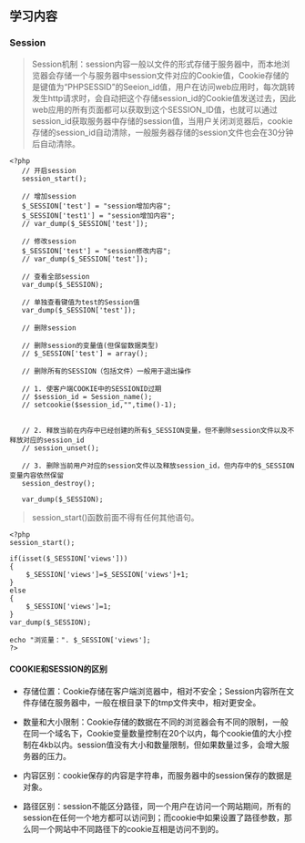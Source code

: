 ## 学习内容

### Session


> Session机制：session内容一般以文件的形式存储于服务器中，而本地浏览器会存储一个与服务器中session文件对应的Cookie值，Cookie存储的是键值为“PHPSESSID”的Seeion_id值，用户在访问web应用时，每次跳转发生http请求时，会自动把这个存储session_id的Cookie值发送过去，因此web应用的所有页面都可以获取到这个SESSION_ID值，也就可以通过session_id获取服务器中存储的session值，当用户关闭浏览器后，cookie存储的session_id自动清除，一般服务器存储的session文件也会在30分钟后自动清除。
 
 
 ``` 
 <?php
 	// 开启session
 	session_start();
  
 	// 增加session
 	$_SESSION['test'] = "session增加内容";
 	$_SESSION['test1'] = "session增加内容";
 	// var_dump($_SESSION['test']);
  
 	// 修改session
 	$_SESSION['test'] = "session修改内容";
 	// var_dump($_SESSION['test']);
  
 	// 查看全部session
 	var_dump($_SESSION);
  
 	// 单独查看键值为test的Session值
 	var_dump($_SESSION['test']);
  
 	// 删除session
  
 	// 删除session的变量值(但保留数据类型)
 	// $_SESSION['test'] = array();
  
 	// 删除所有的SESSION（包括文件）一般用于退出操作
  
 	// 1. 使客户端COOKIE中的SESSIONID过期
 	// $session_id = Session_name();
 	// setcookie($session_id,"",time()-1);
  
  
 	// 2. 释放当前在内存中已经创建的所有$_SESSION变量，但不删除session文件以及不释放对应的session_id
 	// session_unset();
  
 	// 3. 删除当前用户对应的session文件以及释放session_id，但内存中的$_SESSION变量内容依然保留
 	session_destroy();
  
 	var_dump($_SESSION);
 ```

>  session_start()函数前面不得有任何其他语句。




``` 
<?php
session_start();

if(isset($_SESSION['views']))
{
    $_SESSION['views']=$_SESSION['views']+1;
}
else
{
    $_SESSION['views']=1;
}
var_dump($_SESSION);

echo "浏览量：". $_SESSION['views'];
?>

```
#### COOKIE和SESSION的区别

* 存储位置：Cookie存储在客户端浏览器中，相对不安全；Session内容所在文件存储在服务器中，一般在根目录下的tmp文件夹中，相对更安全。

* 数量和大小限制：Cookie存储的数据在不同的浏览器会有不同的限制，一般在同一个域名下，Cookie变量数量控制在20个以内，每个cookie值的大小控制在4kb以内。session值没有大小和数量限制，但如果数量过多，会增大服务器的压力。

* 内容区别：cookie保存的内容是字符串，而服务器中的session保存的数据是对象。

* 路径区别：session不能区分路径，同一个用户在访问一个网站期间，所有的session在任何一个地方都可以访问到；而cookie中如果设置了路径参数，那么同一个网站中不同路径下的cookie互相是访问不到的。

